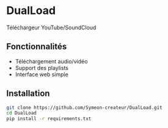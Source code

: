 # DualLoad
Téléchargeur YouTube/SoundCloud

## Fonctionnalités
- Téléchargement audio/vidéo
- Support des playlists
- Interface web simple

## Installation
```bash
git clone https://github.com/Symeon-createur/DualLoad.git
cd DualLoad
pip install -r requirements.txt

